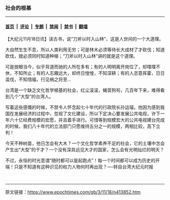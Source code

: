 ### 社会的根基

---

#### [首页](../../../..?n413852) &nbsp;|&nbsp; [评论](../../../../../epoch-comment?n413852) &nbsp;|&nbsp; [专题](../../../../../epoch-special?n413852) &nbsp;|&nbsp; [禁闻](../../../../../epoch-news?n413852) &nbsp;|&nbsp; [禁书](../../../../../books?n413852) &nbsp;|&nbsp; [翻墙](https://github.com/gfw-breaker/nogfw/blob/master/README.md?n413852)


<div class="post_content" id="artbody" itemprop="articleBody">
 <!-- article content begin -->
 <p>
  【大纪元11月18日讯】读古书，说“刀斧以时入山林”，这是人世间的一个大道理。
 </p>
 <p>
  大自然生生不息，所以人类利用无穷；可是林木必须等待长大成材了才砍伐；知道砍伐，就必须同时知道种植；“刀斧以时入山林”讲的就是这个道理。
 </p>
 <p>
  可是放眼当今，似乎背道而驰的人所在多有；有的人明明离开岗位了，却喋喋不休，不知所止；有的人志趣远大，却终日惶惶，不知深耕；有的人恣意挥霍，日日滥伐，不知惜福，行见祸之将至…
 </p>
 <p>
  台湾是一个缺乏文化哲学根基的社会，红尘滚滚，蝇营狗茍，几百年下来，难得看到几个“大型”的台湾人。
 </p>
 <p>
  写着这些感慨的时候，不禁令人怀念起七十年代的行政院长孙运璿。他因为感到我国在发展经济的过程中，忽视了文化建设，所以下定决心要发展公共电视，许下一年六十亿经费规模的宏愿，并且着手进行。可惜等到规模宏大的公共电视建台完成的时候，我们八十年代的立法部门只愿维持五分之一的规模，两相比较，高下立判！
 </p>
 <p>
  今天不种树苗，他日怎会有大木？一个文化哲学素养不足的社会，它的土壤中怎会产生出“大型”的干才？一个没有深具远见大才的国家，怎么会有光明灿烂的明天？
 </p>
 <p>
  不过，永恒的时光意谓“随时都可以是起跑点”！每一个时间都可以成为历史的开端！只是不知道有这种识见的权力人物何时再出现？──转自台湾大纪元时报
 </p>
 <p>
  <font color="#ffffff">
   (http://www.dajiyuan.com)
  </font>
 </p>
 <!-- article content end -->
 <div id="below_article_ad">
 </div>
</div>


---

原文链接：https://www.epochtimes.com/gb/3/11/18/n413852.htm